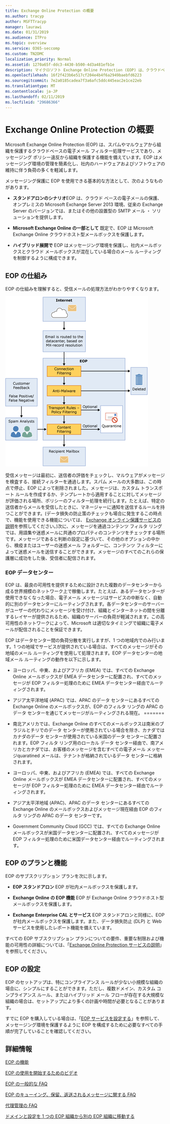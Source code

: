 ```yaml
---
title: Exchange Online Protection の概要
ms.author: tracyp
author: MSFTTracyp
manager: laurawi
ms.date: 01/31/2019
ms.audience: ITPro
ms.topic: overview
ms.service: O365-seccomp
ms.custom: TN2DMC
localization_priority: Normal
ms.assetid: 1270a65f-ddc3-4430-b500-4d3a481efb1e
description: マイクロソフト Exchange Online Protection (EOP) は、クラウドベースの電子メール フィルタリング サービスであり、スパムやマルウェアから組織を保護するのに役立ち、メッセージング ポリシー違反から組織を保護する機能が含まれています。
ms.openlocfilehash: 16f2f423b6e517cf204e4b4f6a2949baebfd6223
ms.sourcegitcommit: 7e2a0185cadea7f3a6afc5ddc445eac2e1ce22eb
ms.translationtype: MT
ms.contentlocale: ja-JP
ms.lasthandoff: 02/11/2019
ms.locfileid: "29686366"
---
```

# <a name="exchange-online-protection-overview"></a>Exchange Online Protection の概要

Microsoft Exchange Online Protection (EOP) は、スパムやマルウェアから組織を保護するクラウドベースの電子メール フィルター処理サービスであり、メッセージング ポリシー違反から組織を保護する機能を備えています。EOP はメッセージング環境の管理を簡素化し、社内のハードウェアおよびソフトウェアの維持に伴う負荷の多くを軽減します。
  
メッセージング保護に EOP を使用できる基本的な方法として、次のようなものがあります。
  
- **スタンドアロンのシナリオ**EOP は、クラウド ベースの電子メールの保護、オンプレミスの Microsoft Exchange Server 2013 環境、従来の Exchange Server のバージョンでは、またはその他の設置型の SMTP メール ・ ソリューションを提供します。 
    
- **Microsoft Exchange Online の一部として** 既定で、EOP は Microsoft Exchange Online クラウドホスト型メールボックスを保護します。 
    
- **ハイブリッド展開で** EOP はメッセージング環境を保護し、社内メールボックスとクラウド メールボックスが混在している場合のメール ルーティングを制御するように構成できます。 
    
## <a name="how-eop-works"></a>EOP の仕組み

EOP の仕組みを理解すると、受信メールの処理方法がわかりやすくなります。
  
![EOP のメールの処理](../media/EOP-email-processing.png)
  
受信メッセージは最初に、送信者の評価をチェックし、マルウェアがメッセージを検査する、接続フィルターを通過します。スパム メールの大多数は、この時点で停止、EOP によって削除されました。メッセージは、カスタム トランスポート ルールを作成するか、テンプレートから適用することに対してメッセージが評価される場所、ポリシーのフィルター処理を続行します。たとえば、特定の送信者からメールを受信したときに、マネージャーに通知を送信するルールを持つことができます。(データ損失の防止策のチェックも場合に発生するこの時点で、機能を使用できる機能については、 [Exchange オンライン保護サービスの説明](https://go.microsoft.com/fwlink/p/?LinkId=320619)を参照してください。)次に、メッセージを通過コンテンツ フィルタ リングでは、用語集や迷惑メールに共通のプロパティのコンテンツをチェックする場所です。メッセージであると判断の設定に基づいて、その他のオプションの中から、検疫またはユーザーの迷惑メール フォルダーに、コンテンツ フィルターによって迷惑メールを送信することができます。メッセージのすべてのこれらの保護層に成功をした後、受信者に配信されます。
  
### <a name="eop-datacenters"></a>EOP データセンター

EOP は、最良の可用性を提供するために設計された複数のデータセンターから成る世界規模のネットワーク上で稼働します。たとえば、あるデータセンターが使用できなくなった場合、電子メール メッセージはサービスの中断なく、自動的に別のデータセンターにルーティングされます。各データセンターのサーバーがユーザーの代わりにメッセージを受け付け、組織とインターネットの間を分離するレイヤーが提供されるため、組織のサーバーの負荷が軽減されます。この高可用性のネットワークによって、Microsoft は適切なタイミングで組織に電子メールが配信されることを保証できます。 
  
EOP はデータセンター間の負荷分散を実行しますが、1 つの地域内でのみ行います。1 つの地域でサービスが提供されている場合は、すべてのメッセージがその地域のメール ルーティングを使用して処理されます。EOP データセンターの地域メール ルーティングの動作を以下に示します。
  
    
- ヨーロッパ、中東、およびアフリカ (EMEA) では、すべての Exchange Online メールボックスが EMEA データセンターに配置され、すべてのメッセージが EOP フィルター処理のために EMEA データセンター経由でルーティングされます。
    
- アジア太平洋地域 (APAC) では、APAC のデータ センターにあるすべての Exchange Online のメールボックスが、EOP のフィルタ リングの APAC のデータ センターを通じてメッセージがルーティングされる現在。
=======
- 南北アメリカでは、Exchange Online のすべてのメールボックスは南米のブラジルとチリでのデータ センターが使用されている場合を除き、カナダではカナダのデータ センターが使用されている米国のデータ センターに配置されます。EOP フィルタ リング用のローカル データ センター経由で、南アメリカとカナダでは、お客様のメッセージを含むすべての電子メール メッセージquaratined メールは、テナントが格納されているデータ センターに格納されます。
    
- ヨーロッパ、中東、およびアフリカ (EMEA) では、すべての Exchange Online メールボックスが EMEA データセンターに配置され、すべてのメッセージが EOP フィルター処理のために EMEA データセンター経由でルーティングされます。
    
- アジア太平洋地域 (APAC)、APAC のデータ センターにあるすべての Exchange Online のメールボックスおよびメッセージ現在経由 EOP のフィルタ リングの APAC のデータ センターです。
    
- Government Community Cloud (GCC) では、すべての Exchange Online メールボックスが米国データセンターに配置され、すべてのメッセージが EOP フィルター処理のために米国データセンター経由でルーティングされます。
    
## <a name="eop-plans-and-features"></a>EOP のプランと機能

EOP のサブスクリプション プランを次に示します。
  
- **EOP スタンドアロン** EOP が社内メールボックスを保護します。 
    
- **Exchange Online の EOP 機能** EOP が Exchange Online クラウドホスト型メールボックスを保護します。 
    
- **Exchange Enterprise CAL とサービス** EOP スタンドアロンと同様に、EOP が社内メールボックスを保護します。また、データ損失防止 (DLP) と Web サービスを使用したレポート機能を備えています。 
    
すべての EOP サブスクリプション プランについての要件、重要な制限および機能の可用性の詳細については、「[Exchange Online Protection サービスの説明](https://go.microsoft.com/fwlink/p/?LinkId=320619)」を参照してください。
  
## <a name="setting-up-eop"></a>EOP の設定

EOP のセットアップは、特にコンプライアンス ルールが少ない小規模な組織の場合に、シンプルにすることができます。ただし、複数ドメイン、カスタム コンプライアンス ルール、またはハイブリッド メール フローが存在する大規模な組織の場合は、セットアップにより多くの計画や時間が必要となることがあります。
  
すでに EOP を購入している場合は、「[EOP サービスを設定する](set-up-your-eop-service.md)」を参照して、メッセージング環境を保護するように EOP を構成するために必要なすべての手順が完了していることを確認してください。 
  
## <a name="for-more-information"></a>詳細情報

[EOP の機能](eop-features.md)
  
[EOP の使用を開始するためのビデオ](videos-for-getting-started-with-eop.md)
  
[EOP の一般的な FAQ](eop-general-faq.md)
  
[EOP のキューイング、保留、返送されるメッセージに関する FAQ](eop-queued-deferred-and-bounced-messages-faq.md)
  
[代理管理の FAQ](delegated-administration-faq.md)
  
[ドメインと設定を 1 つの EOP 組織から別の EOP 組織に移動する](move-domains-and-settings-from-one-eop-organization-to-another-eop-organization.md)
  

